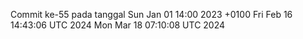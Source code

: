 Commit ke-55 pada tanggal Sun Jan 01 14:00 2023 +0100
Fri Feb 16 14:43:06 UTC 2024
Mon Mar 18 07:10:08 UTC 2024
